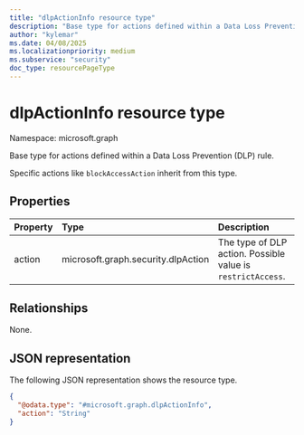 ```yaml
---
title: "dlpActionInfo resource type"
description: "Base type for actions defined within a Data Loss Prevention (DLP) rule."
author: "kylemar"
ms.date: 04/08/2025
ms.localizationpriority: medium
ms.subservice: "security"
doc_type: resourcePageType
---
```


# dlpActionInfo resource type

Namespace: microsoft.graph

Base type for actions defined within a Data Loss Prevention (DLP) rule.

Specific actions like `blockAccessAction` inherit from this type.

## Properties

|Property|Type|Description|
|:---|:---|:---|
|action|microsoft.graph.security.dlpAction|The type of DLP action. Possible value is `restrictAccess`.|

## Relationships

None.

## JSON representation

The following JSON representation shows the resource type.
<!-- {
  "blockType": "resource",
  "abstract": true,
  "@odata.type": "microsoft.graph.dlpActionInfo"
}
-->
``` json
{
  "@odata.type": "#microsoft.graph.dlpActionInfo",
  "action": "String"
}
```
